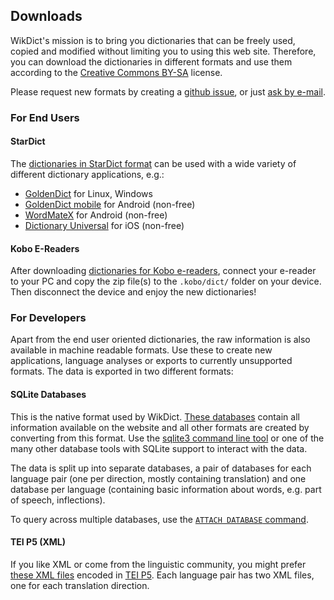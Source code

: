 ## Downloads

WikDict's mission is to bring you dictionaries that can be freely used, copied and modified without limiting you to using this web site. Therefore, you can download the dictionaries in different formats and use them according to the [Creative Commons BY-SA](https://creativecommons.org/licenses/by-sa/3.0/) license.

Please request new formats by creating a [github issue](https://github.com/karlb/wikdict-gen/issues), or just [ask by e-mail](mailto:karl@karl.berlin).

### For End Users

#### StarDict

The [dictionaries in StarDict format](https://download.wikdict.com/dictionaries/stardict/) can be used with a wide variety of different dictionary applications, e.g.:

* [GoldenDict](http://goldendict.org/) for Linux, Windows
* [GoldenDict mobile](http://goldendict.mobi/) for Android (non-free)
* [WordMateX](https://play.google.com/store/apps/details?id=org.d1scw0rld.wordmatex&hl=en) for Android (non-free)
* [Dictionary Universal](https://apps.apple.com/us/app/dictionary-universal/id312088272) for iOS (non-free)

#### Kobo E-Readers

After downloading [dictionaries for Kobo e-readers](https://download.wikdict.com/dictionaries/kobo/), connect your e-reader to your PC and copy the zip file(s) to the `.kobo/dict/` folder on your device. Then disconnect the device and enjoy the new dictionaries!

### For Developers

Apart from the end user oriented dictionaries, the raw information is also available in machine readable formats. Use these to create new applications, language analyses or exports to currently unsupported formats. The data is exported in two different formats:

#### SQLite Databases

This is the native format used by WikDict. [These databases](https://download.wikdict.com/dictionaries/sqlite) contain all information available on the website and all other formats are created by converting from this format. Use the [sqlite3 command line tool](https://sqlite.org/cli.html) or one of the many other database tools with SQLite support to interact with the data.

The data is split up into separate databases, a pair of databases for each language pair (one per direction, mostly containing translation) and one database per language (containing basic information about words, e.g. part of speech, inflections).

To query across multiple databases, use the [`ATTACH DATABASE` command](https://www.sqlite.org/lang_attach.html).

#### TEI P5 (XML)

If you like XML or come from the linguistic community, you might prefer [these XML files](https://download.wikdict.com/dictionaries/tei/recommended/) encoded in [TEI P5](https://www.tei-c.org/Guidelines/P5/). Each language pair has two XML files, one for each translation direction.
